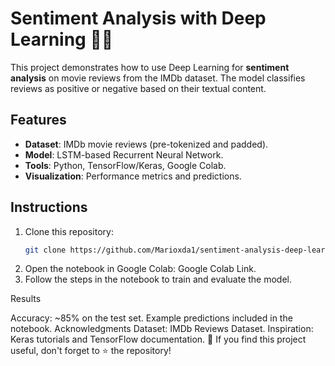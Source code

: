 # Sentiment Analysis with Deep Learning 🎥🤖

This project demonstrates how to use Deep Learning for **sentiment analysis** on movie reviews from the IMDb dataset. The model classifies reviews as positive or negative based on their textual content.

## Features
- **Dataset**: IMDb movie reviews (pre-tokenized and padded).
- **Model**: LSTM-based Recurrent Neural Network.
- **Tools**: Python, TensorFlow/Keras, Google Colab.
- **Visualization**: Performance metrics and predictions.

## Instructions
1. Clone this repository:
   ```bash
   git clone https://github.com/Marioxda1/sentiment-analysis-deep-learning.git
2. Open the notebook in Google Colab: Google Colab Link.
3. Follow the steps in the notebook to train and evaluate the model.

Results

Accuracy: ~85% on the test set.
Example predictions included in the notebook.
Acknowledgments
Dataset: IMDb Reviews Dataset.
Inspiration: Keras tutorials and TensorFlow documentation.
🌟 If you find this project useful, don't forget to ⭐ the repository!
